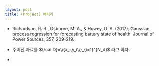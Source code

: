 ```yaml
---
layout: post
title: (Project) 배터리
---
```


- Richardson, R. R., Osborne, M. A., & Howey, D. A. (2017). Gaussian process regression for forecasting battery state of health. Journal of Power Sources, 357, 209-219.

- 주어진 자료를 ${\cal D}=\\{x_i,y_i\\}_{i=1}^{N_d}$ 라고 하자. 
- 
